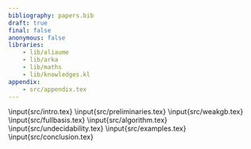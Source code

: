```yaml
---
bibliography: papers.bib
draft: true
final: false
anonymous: false
libraries:
    - lib/aliaume
    - lib/arka
    - lib/maths
    - lib/knowledges.kl
appendix:
    - src/appendix.tex
---
```


\input{src/intro.tex}
\input{src/preliminaries.tex}
\input{src/weakgb.tex}
\input{src/fullbasis.tex}
\input{src/algorithm.tex}
\input{src/undecidability.tex}
\input{src/examples.tex}
\input{src/conclusion.tex}
